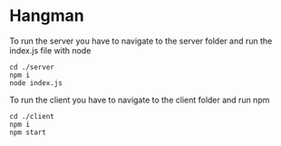 # Hangman
To run the server you have to navigate to the server folder and run the index.js file with node
```
cd ./server
npm i
node index.js
```
To run the client you have to navigate to the client folder and run npm
```
cd ./client
npm i
npm start
```

